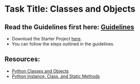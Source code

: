 # Task Title: Classes and Objects

## Read the Guidelines first here: [Guidelines](https://www.zuriboard.com)

* Download the Starter Project [here](https://www.zuriboard.com).
* You can follow the steps outlined in the guidelines.

## Resources:

* [Python Classes and Objects](https://www.python.org)
* [Python Instance, Class, and Static Methods](https://www.python.org)
